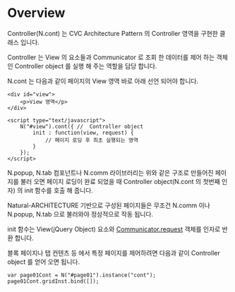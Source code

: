Overview
===

Controller(N.cont) 는 CVC Architecture Pattern 의 Controller 영역을 구현한 클래스 입니다.

Controller 는 View 의 요소들과 Communicator 로 조회 한 데이터를 제어 하는 객체인 Controller object 를 실행 해 주는 역할을 담당 합니다.

N.cont 는 다음과 같이 페이지의 View 영역 바로 아래 선언 되어야 합니다.

```
<div id="view">
	<p>View 영역</p>
</div>

<script type="text/javascript">
	N("#view").cont({ //  Controller object
		init : function(view, request) {
			// 페이지 로딩 후 최초 실행되는 영역
		}
	});
</script>
```

N.popup, N.tab 컴포넌트나 N.comm 라이브러리는 위와 같은 구조로 만들어진 페이지를 불러 오면 페이지 로딩이 완료 되었을 때 Controller object(N.cont 의 첫번째 인자) 의 init 함수를 호출 해 줍니다.

<p class="alert">Natural-ARCHITECTURE 기반으로 구성된 페이지들은 무조건 N.comm 이나 N.popup, N.tab 으로 불러와야 정상적으로 작동 됩니다.</p>

init 함수는 View(jQuery Object) 요소와 [Communicator.request](#cmVmcjAyMDQlMjRDb21tdW5pY2F0b3IucmVxdWVzdCRodG1sJTJGbmF0dXJhbGpzJTJGcmVmciUyRnJlZnIwMjA0Lmh0bWw=) 객체를 인자로 반환 합니다.

블록 페이지나 탭 컨텐츠 등 에서 특정 페이지를 제어하려면 다음과 같이 Controller object 를 얻어 오면 됩니다. 

```
var page01Cont = N("#page01").instance("cont");
page01Cont.gridInst.bind([]);
```